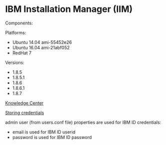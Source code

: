 # IBM Installation Manager (IIM)

Components:

Platforms:

* Ubuntu 14.04 ami-55452e26
* Ubuntu 16.04 ami-21abf052
* RedHat 7

Versions:

* 1.8.5
* 1.8.5.1
* 1.8.6
* 1.8.6.1
* 1.8.7

[Knowledge Center][1]


[Storing credentials][2]

admin user (from users.conf file) properties are used for IBM ID credentials:
* email is used for IBM ID userid
* password is used for IBM ID password

[1]: https://www.ibm.com/support/knowledgecenter/SSDV2W/im_family_welcome.html "Title"
[2]: https://www.ibm.com/support/knowledgecenter/en/SSDV2W_1.8.5/com.ibm.cic.commandline.doc/topics/t_imcl_store_credentials.html "Title"

